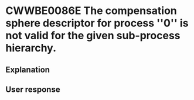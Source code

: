 # CWWBE0086E The compensation sphere descriptor for process ''0'' is not valid for the given sub-process hierarchy.

## Explanation

## User response